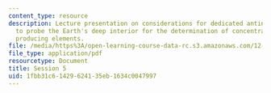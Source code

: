 ```yaml
---
content_type: resource
description: Lecture presentation on considerations for dedicated antineutrino detectors
  to probe the Earth's deep interior for the determination of concentrations of heat
  producing elements.
file: /media/https%3A/open-learning-course-data-rc.s3.amazonaws.com/12-091-basics-of-analysis-with-antineutrinos-from-heat-producing-elements-k-u-th-in-the-earth-january-iap-2010/1fbb31c61429624135eb1634c0047997_MIT12_091IAP10_lec5.pdf
file_type: application/pdf
resourcetype: Document
title: Session 5
uid: 1fbb31c6-1429-6241-35eb-1634c0047997
---
```

